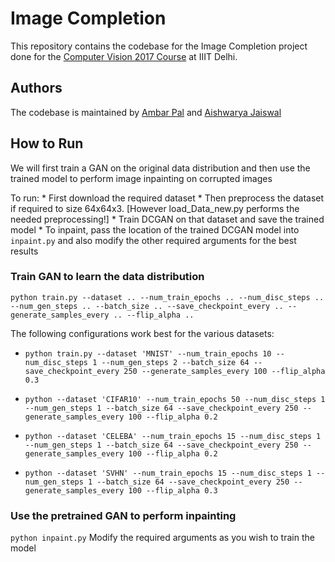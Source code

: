 # Image Completion
This repository contains the codebase for the Image Completion project done for the [Computer Vision 2017 Course](https://sites.google.com/a/iiitd.ac.in/cv) at IIIT Delhi. 

## Authors
The codebase is maintained by [Ambar Pal](https://github.com/ambarpal) and [Aishwarya Jaiswal](https://github.com/aishblue)

## How to Run
We will first train a GAN on the original data distribution and then use the trained model to perform image inpainting on corrupted images

To run:
	* First download the required dataset
	* Then preprocess the dataset if required to size 64x64x3. [However load_Data_new.py performs the needed preprocessing!]
	* Train DCGAN on that dataset and save the trained model
	* To inpaint, pass the location of the trained DCGAN model into ``inpaint.py`` and also modify the other required arguments for the best results

### Train GAN to learn the data distribution
``python train.py --dataset .. --num_train_epochs .. --num_disc_steps .. --num_gen_steps .. --batch_size .. --save_checkpoint_every .. --generate_samples_every .. --flip_alpha .. ``

  The following configurations work best for the various datasets:
  * ``python train.py --dataset 'MNIST' --num_train_epochs 10 --num_disc_steps 1 --num_gen_steps 2 --batch_size 64 --save_checkpoint_every 250 --generate_samples_every 100 --flip_alpha 0.3 ``

  * ``python --dataset 'CIFAR10' --num_train_epochs 50 --num_disc_steps 1 --num_gen_steps 1 --batch_size 64 --save_checkpoint_every 250 --generate_samples_every 100 --flip_alpha 0.2``
    
  * ``python --dataset 'CELEBA' --num_train_epochs 15 --num_disc_steps 1 --num_gen_steps 1 --batch_size 64 --save_checkpoint_every 250 --generate_samples_every 100 --flip_alpha 0.2``
        
  * ``python --dataset 'SVHN' --num_train_epochs 15 --num_disc_steps 1 --num_gen_steps 1 --batch_size 64 --save_checkpoint_every 250 --generate_samples_every 100 --flip_alpha 0.3``


### Use the pretrained GAN to perform inpainting
  ``python inpaint.py``
  Modify the required arguments as you wish to train the model


  